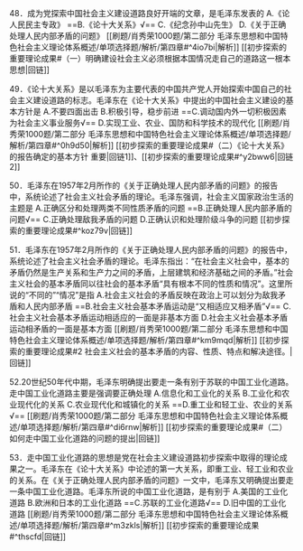 48．成为党探索中国社会主义建设道路良好开端的文章，是毛泽东发表的
A.《论人民民主专政》
==B.《论十大关系》√==
C.《纪念孙中山先生》
D.《关于正确处理人民内部矛盾的问题》
[[刷题/肖秀荣1000题/第二部分 毛泽东思想和中国特色社会主义理论体系概述/单项选择题/解析/第四章#^4io7bi|解析]]
[[初步探索的重要理论成果#（一）明确建设社会主义必须根据本国情况走自己的道路这一根本思想|回链]]

49．《论十大关系》是以毛泽东为主要代表的中国共产党人开始探索中国自己的社会主义建设道路的标志。毛泽东在《论十大关系》中提出的中国社会主义建设的基本方针是
A.不要四面出击
B.积极引导，稳步前进
==C.调动国内外一切积极因素为社会主义事业服务√==
D.实现工业、农业、国防和科学技术的现代化
[[刷题/肖秀荣1000题/第二部分 毛泽东思想和中国特色社会主义理论体系概述/单项选择题/解析/第四章#^0h9d50|解析]]
[[初步探索的重要理论成果#（二）《论十大关系》的报告确定的基本方针 重要|回链1]]、[[初步探索的重要理论成果#^y2bww6|回链2]]

50．毛泽东在1957年2月所作的《关于正确处理人民内部矛盾的问题》的报告中，系统论述了社会主义社会矛盾的理论。毛泽东强调，社会主义国家政治生活的主题是
A.正确区分和处理两类不同性质矛盾的问题
==B.正确处理人民内部矛盾的问题√==
C.正确处理敌我矛盾的问题
D.正确认识和处理阶级斗争的问题
[[初步探索的重要理论成果#^koz79v|回链]]

51．毛泽东在1957年2月所作的《关于正确处理人民内部矛盾的问题》的报告中，系统论述了社会主义社会矛盾的理论。毛泽东指出：“在社会主义社会中，基本的矛盾仍然是生产关系和生产力之间的矛盾，上层建筑和经济基础之间的矛盾。”社会主义社会的基本矛盾同以往社会的基本矛盾“具有根本不同的性质和情况”。这里所说的“不同的”“情况”是指
A.社会主义社会的矛盾反映在政治上可以划分为敌我矛盾和人民内部矛盾
==B.社会主义社会基本矛盾运动是“又相适应又相矛盾”√==
C.社会主义社会基本矛盾运动相适应的一面是非基本方面
D.社会主义社会基本矛盾运动相矛盾的一面是基本方面
[[刷题/肖秀荣1000题/第二部分 毛泽东思想和中国特色社会主义理论体系概述/单项选择题/解析/第四章#^km9mqd|解析]]
[[初步探索的重要理论成果#2 社会主义社会的基本矛盾的内容、性质、特点和解决途径。|回链]]

52.20世纪50年代中期，毛泽东明确提出要走一条有别于苏联的中国工业化道路。走中国工业化道路主要是强调要正确处理
A.信息化和工业化的关系
B.工业化和农业现代化的关系
C.农业现代化和城镇化的关系
==D.重工业和轻工业、农业的关系√==
[[刷题/肖秀荣1000题/第二部分 毛泽东思想和中国特色社会主义理论体系概述/单项选择题/解析/第四章#^di6rnw|解析]]
[[初步探索的重要理论成果#（二）如何走中国工业化道路的问题的提出|回链]]

53．走中国工业化道路的思想是党在社会主义建设道路初步探索中取得的理论成果之一。毛泽东在《论十大关系》中论述的第一大关系，即重工业、轻工业和农业的关系。在《关于正确处理人民内部矛盾的问题》一文中，毛泽东又明确提出要走一条中国工业化道路。毛泽东所说的中国工业化道路，是有别于
A.美国的工业化道路
B.欧洲和日本的工业化道路
==C.苏联的工业化道路√==
D.旧中国的工业化道路
[[刷题/肖秀荣1000题/第二部分 毛泽东思想和中国特色社会主义理论体系概述/单项选择题/解析/第四章#^m3zkls|解析]]
[[初步探索的重要理论成果#^thscfd|回链]]